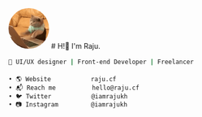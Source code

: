 
<img src="https://github.com/iamrajukh/iamrajukh/blob/main/assets/tenor.gif" width="80" height="80" style="border-radius:50%"/> # H!👋 I'm Raju.
```sh
🚀 UI/UX designer | Front-end Developer | Freelancer

• 🌎 Website           raju.cf
• 📬 Reach me          hello@raju.cf
• 🐦 Twitter           @iamrajukh
• 📷 Instagram         @iamrajukh
```
